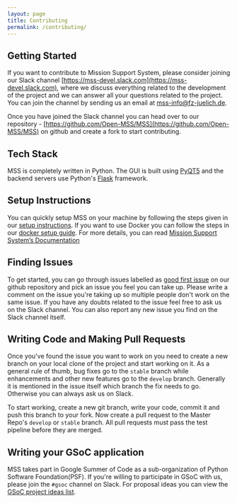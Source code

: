 ```yaml
---
layout: page
title: Contributing
permalink: /contributing/
---
```


## Getting Started

If you want to contribute to Mission Support System, please consider joining our Slack channel [https://mss-devel.slack.com](https://mss-devel.slack.com), where we discuss everything related to the development of the project and we can answer all your questions related to the project. You can join the channel by sending us an email at <mss-info@fz-juelich.de>.

Once you have joined the Slack channel you can head over to our repository - [https://github.com/Open-MSS/MSS](https://github.com/Open-MSS/MSS) on github and create a fork to start contributing.

## Tech Stack

MSS is completely written in Python. The GUI is built using [PyQT5](https://www.riverbankcomputing.com/software/pyqt/) and the backend servers use Python's [Flask](https://flask.palletsprojects.com/en/1.1.x/) framework.

## Setup Instructions

You can quickly setup MSS on your machine by following the steps given in our [setup instructions](/develop/Setup-Instructions). If you want to use Docker you can follow the steps in our [docker setup guide](/develop/docker_images). For more details, you can read [Mission Support System’s Documentation](https://mss.readthedocs.io/en/stable)

## Finding Issues

To get started, you can go through issues labelled as [good first issue](https://github.com/Open-MSS/MSS/issues?q=is%3Aissue+is%3Aopen+label%3A%22good+first+issue%22) on our github repository and pick an issue you feel you can take up. Please write a comment on the issue you're taking up so multiple people don't work on the same issue. If you have any doubts related to the issue feel free to ask us on the Slack channel. You can also report any new issue you find on the Slack channel itself.

## Writing Code and Making Pull Requests

Once you've found the issue you want to work on you need to create a new branch on your local clone of the project and start working on it. As a general rule of thumb, bug fixes go to the `stable` branch while enhancements and other new features go to the `develop` branch. Generally it is mentioned in the issue itself which branch the fix needs to go. Otherwise you can always ask us on Slack.

To start working, create a new git branch, write your code, commit it and push this branch to your fork. Now create a pull request to the Master Repo's `develop` or `stable` branch. All pull requests must pass the test pipeline before they are merged.

## Writing your GSoC application

MSS takes part in Google Summer of Code as a sub-organization of Python Software Foundation(PSF). 
If you're willing to participate in GSoC with us, please join the `#gsoc` channel on Slack. 
For proposal ideas you can view the [GSoC project ideas list](/develop/GSOC/ideas).
